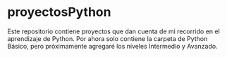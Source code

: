 # proyectosPython
Este repositorio contiene proyectos que dan cuenta de mi recorrido en el aprendizaje de Python.
Por ahora solo contiene la carpeta de Python Básico, pero próximamente agregaré los níveles Intermedio y Avanzado.